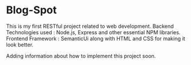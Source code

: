# Blog-Spot

This is my first RESTful project related to web development.
Backend Technologies used : Node.js, Express and other essential NPM libraries.
Frontend Framework : SemanticUi along with HTML and CSS for making it look better.

Adding information about how to implement this project soon.
